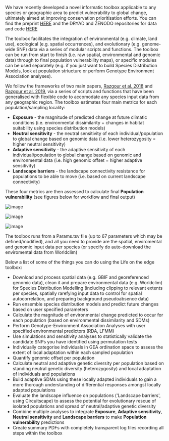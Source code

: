 We have recently developed a novel informatic toolbox applicable to any species or geographic area to predict vulnerability to global change, ultimately aimed at improving conservation prioritisation efforts. You can find the preprint [HERE](https://www.biorxiv.org/content/10.1101/2023.06.23.543988v1) and the DRYAD and ZENODO repositories for data and code [HERE](https://doi.org/10.5061/dryad.2rbnzs7t4)

The toolbox facilitates the integration of environmental (e.g. climate, land use), ecological (e.g. spatial occurrences), and evolutionary (e.g. genome-wide SNP) data via a series of modular scripts and functions. The toolbox can be run from start to finish (i.e. raw spatial, environmental and genomic data) through to final population vulnerability maps), or specific modules can be used separately (e.g. if you just want to build Species Distribution Models, look at population striucture or perform Genotype Environment Association analyses).

We follow the frameworks of two main papers, [Razgour et al. 2018](https://onlinelibrary.wiley.com/doi/10.1111/1755-0998.12694) and [Razgour et al. 2019](https://www.pnas.org/doi/10.1073/pnas.1820663116), via a series of scripts and functions that have been generalised with flexible code to accomodate any species input data from any geographic region. The toolbox estimates four main metrics for each population/sampling locality:

* **Exposure** - the magnitude of predicted change at future climatic conditions (i.e. environmental dissimilarity + changes in habitat suitability using species distribution models)
* **Neutral sensitivity** - the neutral sensitivity of each individual/population to global change based on genomic data (i.e. lower heterozygosity = higher neutral sensitivity)
* **Adaptive sensitivity** - the adaptive sensitivity of each individual/population to global change based on genomic and environmental data (i.e. high genomic offset = higher adaptive sensitivity)
* **Landscape barriers** - the landscape connectivity resistance for populations to be able to move (i.e. based on current landscape connectivity)

These four metrics are then assessed to calculate final **Population vulnerability** (see figures below for workflow and final output)

![image](https://cd-barratt.github.io/Life_on_the_edge.github.io/workflow_general.png)

![image](https://cd-barratt.github.io/Life_on_the_edge.github.io/workflow.png)

![image](https://cd-barratt.github.io/Life_on_the_edge.github.io/pop_vulnerability.png)

The toolbox runs from a Params.tsv file (up to 67 parameters which may be defined/modified), and all you need to provide are the spatial, enviromental and genomic input data per species (or specify do auto-download the enviromental data from Worldclim)

Below a list of some of the things you can do using the Life on the edge toolbox:
* Download and process spatial data (e.g. GBIF and georeferenced genomic data), clean it and prepare environmental data (e.g. Worldclim) for Species Distribution Modelling (including clipping to relevant extents per species, spatially rarefying input data to control for spatial autocorrelation, and preparing background pseudoabsence data)
* Run ensemble species distribution models and predict future changes based on user specified parameters
* Calculate the magnitude of environmental change predicted to occur for each population (based on environmental dissimilarity and SDMs)
* Perform Genotype-Environment Association Analyses with user specified environmental predictors (RDA, LFMM)
* Use simulations and sensitivity analyses to statistically validate the candidate SNPs you have identified using permutation tests
* Individually categorise individuals in GEA ordination space to assess the extent of local adaptation within each sampled population
* Quantify genomic offset per population
* Calculate neutral and adaptive genetic diversity per population based on standing neutral genetic diversity (heterozygosity) and local adaptation of individuals and populations
* Build adaptive SDMs using these locally adapted individuals to gain a more thorough understanding of differential responses amongst locally adapted populations
* Evaluate the landscape influence on populations ('Landscape barriers', using Circuitscape) to assess the potential for evolutionary rescue of isolated populations and spread of neutral/adaptive genetic diversity
* Combine multiple analyses to integrate **Exposure**, **Adaptive sensitivity**, **Neutral sensitivity** and **Landscape barriers** to make **Population vulnerability** predictions
* Create summary PDFs with completely transparent log files recording all steps within the toolbox

